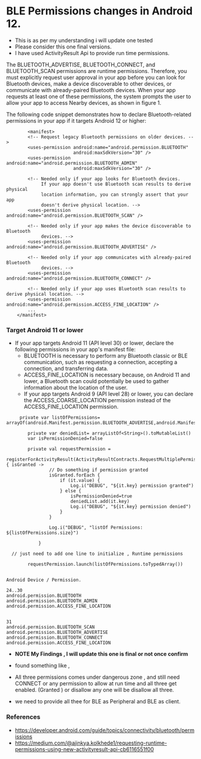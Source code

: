 # BLE Permissions changes in Android 12.

- This is as per my understanding i will update one tested 
- Please consider this one final versions. 
- I have used ActivityResult Api to provide run time permissions.

The BLUETOOTH_ADVERTISE, BLUETOOTH_CONNECT, and BLUETOOTH_SCAN permissions are runtime permissions. Therefore, you must explicitly request user approval in your app before you can look for Bluetooth devices, make a device discoverable to other devices, or communicate with already-paired Bluetooth devices. When your app requests at least one of these permissions, the system prompts the user to allow your app to access Nearby devices, as shown in figure 1.

The following code snippet demonstrates how to declare Bluetooth-related permissions in your app if it targets Android 12 or higher:

```aidl
        <manifest>
        <!-- Request legacy Bluetooth permissions on older devices. -->
        <uses-permission android:name="android.permission.BLUETOOTH"
                         android:maxSdkVersion="30" />
        <uses-permission android:name="android.permission.BLUETOOTH_ADMIN"
                         android:maxSdkVersion="30" />
    
        <!-- Needed only if your app looks for Bluetooth devices.
             If your app doesn't use Bluetooth scan results to derive physical
             location information, you can strongly assert that your app
             doesn't derive physical location. -->
        <uses-permission android:name="android.permission.BLUETOOTH_SCAN" />
    
        <!-- Needed only if your app makes the device discoverable to Bluetooth
             devices. -->
        <uses-permission android:name="android.permission.BLUETOOTH_ADVERTISE" />
    
        <!-- Needed only if your app communicates with already-paired Bluetooth
             devices. -->
        <uses-permission android:name="android.permission.BLUETOOTH_CONNECT" />
    
        <!-- Needed only if your app uses Bluetooth scan results to derive physical location. -->
        <uses-permission android:name="android.permission.ACCESS_FINE_LOCATION" />
        ...
    </manifest>
```




### Target Android 11 or lower
- If your app targets Android 11 (API level 30) or lower, declare the following permissions in your app's manifest file:
  - BLUETOOTH is necessary to perform any Bluetooth classic or BLE communication, such as requesting a connection, accepting a connection, and transferring data.
  - ACCESS_FINE_LOCATION is necessary because, on Android 11 and lower, a Bluetooth scan could potentially be used to gather information about the location of the user.
  - If your app targets Android 9 (API level 28) or lower, you can declare the ACCESS_COARSE_LOCATION permission instead of the ACCESS_FINE_LOCATION permission.


```aidl
     private var listOfPermissions= arrayOf(android.Manifest.permission.BLUETOOTH_ADVERTISE,android.Manifest.permission.BLUETOOTH_SCAN,android.Manifest.permission.BLUETOOTH_CONNECT,android.Manifest.permission.ACCESS_FINE_LOCATION,android.Manifest.permission.ACCESS_COARSE_LOCATION).toMutableList()
    
        private var deniedList= arrayListOf<String>().toMutableList()
        var isPermissionDenied=false
    
        private val requestPermission =
            registerForActivityResult(ActivityResultContracts.RequestMultiplePermissions()) { isGranted ->
                // Do something if permission granted
                isGranted.forEach {
                    if (it.value) {
                        Log.i("DEBUG", "${it.key} permission granted")
                    } else {
                        isPermissionDenied=true
                        deniedList.add(it.key)
                        Log.i("DEBUG", "${it.key} permission denied")
                    }
                }
    
                Log.i("DEBUG", "listOf Permissions: ${listOfPermissions.size}")
    
            }
            
  // just need to add one line to initialize , Runtime permissions
  
        requestPermission.launch(listOfPermissions.toTypedArray())
          

```

    Android Device / Permission.
    
    24..30
    android.permission.BLUETOOTH
    android.permission.BLUETOOTH_ADMIN
    android.permission.ACCESS_FINE_LOCATION
    
    
    31
    android.permission.BLUETOOTH_SCAN
    android.permission.BLUETOOTH_ADVERTISE
    android.permission.BLUETOOTH_CONNECT
    android.permission.ACCESS_FINE_LOCATION


- <B>NOTE My Findings , I will update this one is final or not once confirm</B>
-  found something like ,

- All three permissions comes under dangerous zone , and still need CONNECT or any permission to allow at run time and all three get enabled. (Granted ) or disallow any one will be disallow all three.

- we need to provide all thee for BLE as Peripheral and BLE as client.



### References 

- https://developer.android.com/guide/topics/connectivity/bluetooth/permissions
- https://medium.com/@ajinkya.kolkhede1/requesting-runtime-permissions-using-new-activityresult-api-cb6116551f00
    
     

 



